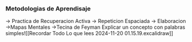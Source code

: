 
### Metodologias de Aprendisaje

-> Practica de Recuperacion Activa
-> Repeticion Espaciada
-> Elaboracion
->Mapas Mentales
->Tecina de Feyman
	Explicar un concepto con palabras simples![[Recordar Todo Lo que lees 2024-11-20 01.15.19.excalidraw]]